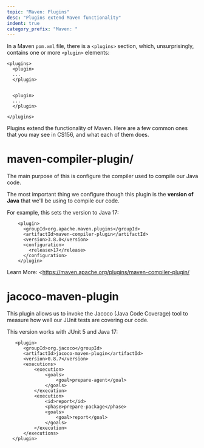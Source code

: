 ```yaml
---
topic: "Maven: Plugins"
desc: "Plugins extend Maven functionality"
indent: true
category_prefix: "Maven: "
---
```


In a Maven `pom.xml` file, there is a `<plugins>` section, which, unsurprisingly, contains one or more `<plugin>` elements:

```
<plugins>
  <plugin>
  ...
  </plugin>
  
  
  <plugin>
  ...
  </plugin>

</plugins>
```

Plugins extend the functionality of Maven.  Here are a few common ones that you may see in CS156, and what each of them does.

# maven-compiler-plugin/

The main purpose of this is configure the compiler used to compile our Java code.   

The most important thing we configure though this plugin is the **version of Java** that we'll be using to compile our code.  

For example, this sets the version to Java 17:

```
    <plugin>
      <groupId>org.apache.maven.plugins</groupId>
      <artifactId>maven-compiler-plugin</artifactId>
      <version>3.8.0</version>
      <configuration>
        <release>17</release>
      </configuration>
    </plugin>
```


Learn More: <https://maven.apache.org/plugins/maven-compiler-plugin/

# jacoco-maven-plugin

This plugin allows us to invoke the Jacoco (Java Code Coverage) tool to measure how well our JUnit tests are covering
our code.

This version works with JUnit 5 and Java 17:

```
   <plugin>
      <groupId>org.jacoco</groupId>
      <artifactId>jacoco-maven-plugin</artifactId>
      <version>0.8.7</version>
      <executions>
          <execution>
              <goals>
                  <goal>prepare-agent</goal>
              </goals>
          </execution>
          <execution>
              <id>report</id>
              <phase>prepare-package</phase>
              <goals>
                  <goal>report</goal>
              </goals>
          </execution>
      </executions>
  </plugin>
```

